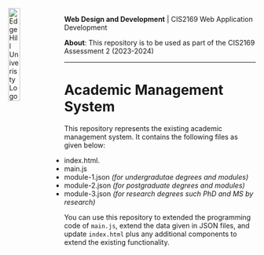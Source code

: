 <img  align="left" src="https://www.edgehill.ac.uk/wp-content/ehu-themes/ehu-wordpress-theme/resources/images/ehu_logo.svg" alt="Edge Hill Univeristy Logo" title="EHU Logo" style="width:22%" />

<p align="left"> <b>Web Design and Development</b> | CIS2169 Web Application Development</p>

<p align="left"> <b>About</b>: This repository is to be used as part of the CIS2169 Assessment 2 (2023-2024)</p>

---

# Academic Management System 

This repository represents the existing academic management system. It contains the following files as given below:

* index.html.
* main.js
* module-1.json     *(for undergradutae degrees and modules)*
* module-2.json     *(for postgraduate degrees and modules)*
* module-3.json     *(for research degrees such PhD and MS by research)*



You can use this repository to extended the programming code of `main.js`, extend the data given in JSON files, and update `index.html` plus any additional components to extend the existing functionality.
